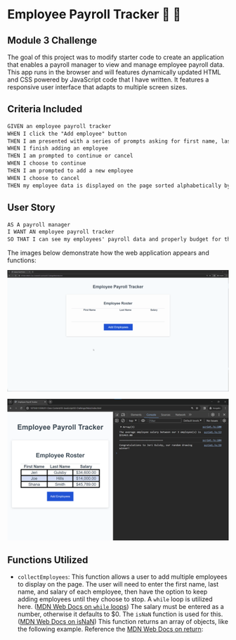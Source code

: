 # Employee Payroll Tracker 💸 🏪  
## Module 3 Challenge  

The goal of this project was to modify starter code to create an application that enables a payroll manager to view and manage employee payroll data. This app runs in the browser and will features dynamically updated HTML and CSS powered by JavaScript code that I have written. It features a responsive user interface that adapts to multiple screen sizes.

## Criteria Included

```md
GIVEN an employee payroll tracker
WHEN I click the "Add employee" button
THEN I am presented with a series of prompts asking for first name, last name, and salary
WHEN I finish adding an employee
THEN I am prompted to continue or cancel
WHEN I choose to continue
THEN I am prompted to add a new employee
WHEN I choose to cancel
THEN my employee data is displayed on the page sorted alphabetically by last name, and the console shows computed and aggregated data
```

## User Story

```md
AS A payroll manager
I WANT AN employee payroll tracker
SO THAT I can see my employees' payroll data and properly budget for the company
```

The images below demonstrate how the web application appears and functions:

![Animation shows input of employees to an employee payroll tracker.](./Assets/03-javascript-homework-demo.gif)

![Shows employee information in the console of an employee payroll tracker.](./Assets/03-javascript-homework-console-demo.png)

## Functions Utilized 

* `collectEmployees`: This function allows a user to add multiple employees to display on the page.  The user will need to enter the first name, last name, and salary of each employee, then have the option to keep adding employees until they choose to stop. A `while` loop is utilized here. ([MDN Web Docs on `while` loops](https://developer.mozilla.org/en-US/docs/Web/JavaScript/Reference/Statements/while)) The salary must be entered as a number, otherwise it defaults to $0.  The `isNaN` function is used for this. ([MDN Web Docs on isNaN](https://developer.mozilla.org/en-US/docs/Web/JavaScript/Reference/Global_Objects/isNaN)) This function returns an array of objects, like the following example.  Reference the [MDN Web Docs on return](https://developer.mozilla.org/en-US/docs/Web/JavaScript/Reference/Statements/return):

